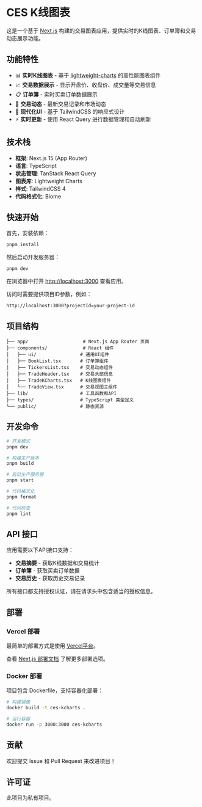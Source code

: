 # CES K线图表

这是一个基于 [Next.js](https://nextjs.org) 构建的交易图表应用，提供实时的K线图表、订单簿和交易动态展示功能。

## 功能特性

- 📊 **实时K线图表** - 基于 [lightweight-charts](https://github.com/tradingview/lightweight-charts) 的高性能图表组件
- 📈 **交易数据展示** - 显示开盘价、收盘价、成交量等交易信息
- 📋 **订单簿** - 实时买卖订单数据展示
- 🔄 **交易动态** - 最新交易记录和市场动态
- 🎨 **现代化UI** - 基于 TailwindCSS 的响应式设计
- ⚡ **实时更新** - 使用 React Query 进行数据管理和自动刷新

## 技术栈

- **框架**: Next.js 15 (App Router)
- **语言**: TypeScript
- **状态管理**: TanStack React Query
- **图表库**: Lightweight Charts
- **样式**: TailwindCSS 4
- **代码格式化**: Biome

## 快速开始

首先，安装依赖：

```bash
pnpm install
```

然后启动开发服务器：

```bash
pnpm dev
```

在浏览器中打开 [http://localhost:3000](http://localhost:3000) 查看应用。

访问时需要提供项目ID参数，例如：
```
http://localhost:3000?projectId=your-project-id
```

## 项目结构

```
├── app/                    # Next.js App Router 页面
├── components/             # React 组件
│   ├── ui/                # 通用UI组件
│   ├── BookList.tsx       # 订单簿组件
│   ├── TickersList.tsx    # 交易动态组件
│   ├── TradeHeader.tsx    # 交易头部信息
│   ├── TradeKCharts.tsx   # K线图表组件
│   └── TradeView.tsx      # 交易视图主组件
├── lib/                   # 工具函数和API
├── types/                 # TypeScript 类型定义
└── public/                # 静态资源
```

## 开发命令

```bash
# 开发模式
pnpm dev

# 构建生产版本
pnpm build

# 启动生产服务器
pnpm start

# 代码格式化
pnpm format

# 代码检查
pnpm lint
```

## API 接口

应用需要以下API接口支持：

- **交易摘要** - 获取K线数据和交易统计
- **订单簿** - 获取买卖订单数据
- **交易历史** - 获取历史交易记录

所有接口都支持授权认证，请在请求头中包含适当的授权信息。

## 部署

### Vercel 部署

最简单的部署方式是使用 [Vercel平台](https://vercel.com/new?utm_medium=default-template&filter=next.js&utm_source=create-next-app&utm_campaign=create-next-app-readme)。

查看 [Next.js 部署文档](https://nextjs.org/docs/app/building-your-application/deploying) 了解更多部署选项。

### Docker 部署

项目包含 Dockerfile，支持容器化部署：

```bash
# 构建镜像
docker build -t ces-kcharts .

# 运行容器
docker run -p 3000:3000 ces-kcharts
```

## 贡献

欢迎提交 Issue 和 Pull Request 来改进项目！

## 许可证

此项目为私有项目。
